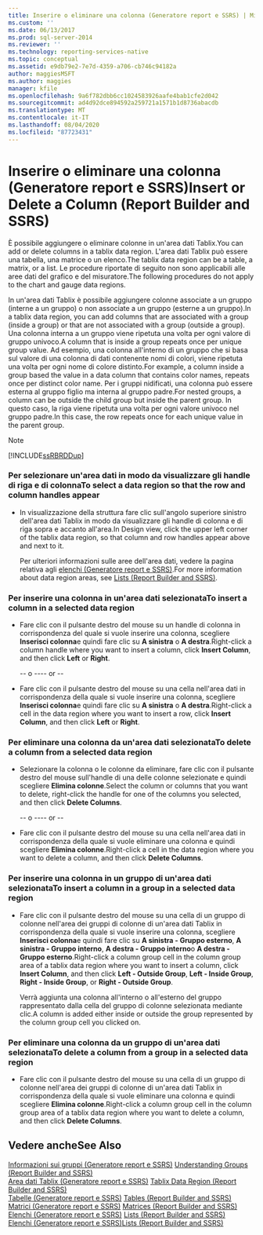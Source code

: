 ```yaml
---
title: Inserire o eliminare una colonna (Generatore report e SSRS) | Microsoft Docs
ms.custom: ''
ms.date: 06/13/2017
ms.prod: sql-server-2014
ms.reviewer: ''
ms.technology: reporting-services-native
ms.topic: conceptual
ms.assetid: e9db79e2-7e7d-4359-a706-cb746c94182a
author: maggiesMSFT
ms.author: maggies
manager: kfile
ms.openlocfilehash: 9a6f782dbb6cc1024583926aafe4bab1cfe2d042
ms.sourcegitcommit: ad4d92dce894592a259721a1571b1d8736abacdb
ms.translationtype: MT
ms.contentlocale: it-IT
ms.lasthandoff: 08/04/2020
ms.locfileid: "87723431"
---
```

# <a name="insert-or-delete-a-column-report-builder-and-ssrs"></a><span data-ttu-id="64d06-102">Inserire o eliminare una colonna (Generatore report e SSRS)</span><span class="sxs-lookup"><span data-stu-id="64d06-102">Insert or Delete a Column (Report Builder and SSRS)</span></span>
  <span data-ttu-id="64d06-103">È possibile aggiungere o eliminare colonne in un'area dati Tablix.</span><span class="sxs-lookup"><span data-stu-id="64d06-103">You can add or delete columns in a tablix data region.</span></span> <span data-ttu-id="64d06-104">L'area dati Tablix può essere una tabella, una matrice o un elenco.</span><span class="sxs-lookup"><span data-stu-id="64d06-104">The tablix data region can be a table, a matrix, or a list.</span></span> <span data-ttu-id="64d06-105">Le procedure riportate di seguito non sono applicabili alle aree dati del grafico e del misuratore.</span><span class="sxs-lookup"><span data-stu-id="64d06-105">The following procedures do not apply to the chart and gauge data regions.</span></span>  
  
 <span data-ttu-id="64d06-106">In un'area dati Tablix è possibile aggiungere colonne associate a un gruppo (interne a un gruppo) o non associate a un gruppo (esterne a un gruppo).</span><span class="sxs-lookup"><span data-stu-id="64d06-106">In a tablix data region, you can add columns that are associated with a group (inside a group) or that are not associated with a group (outside a group).</span></span> <span data-ttu-id="64d06-107">Una colonna interna a un gruppo viene ripetuta una volta per ogni valore di gruppo univoco.</span><span class="sxs-lookup"><span data-stu-id="64d06-107">A column that is inside a group repeats once per unique group value.</span></span> <span data-ttu-id="64d06-108">Ad esempio, una colonna all'interno di un gruppo che si basa sul valore di una colonna di dati contenente nomi di colori, viene ripetuta una volta per ogni nome di colore distinto.</span><span class="sxs-lookup"><span data-stu-id="64d06-108">For example, a column inside a group based the value in a data column that contains color names, repeats once per distinct color name.</span></span> <span data-ttu-id="64d06-109">Per i gruppi nidificati, una colonna può essere esterna al gruppo figlio ma interna al gruppo padre.</span><span class="sxs-lookup"><span data-stu-id="64d06-109">For nested groups, a column can be outside the child group but inside the parent group.</span></span> <span data-ttu-id="64d06-110">In questo caso, la riga viene ripetuta una volta per ogni valore univoco nel gruppo padre.</span><span class="sxs-lookup"><span data-stu-id="64d06-110">In this case, the row repeats once for each unique value in the parent group.</span></span>  
  
> [!NOTE]  
>  [!INCLUDE[ssRBRDDup](../../includes/ssrbrddup-md.md)]  
  
### <a name="to-select-a-data-region-so-that-the-row-and-column-handles-appear"></a><span data-ttu-id="64d06-111">Per selezionare un'area dati in modo da visualizzare gli handle di riga e di colonna</span><span class="sxs-lookup"><span data-stu-id="64d06-111">To select a data region so that the row and column handles appear</span></span>  
  
-   <span data-ttu-id="64d06-112">In visualizzazione della struttura fare clic sull'angolo superiore sinistro dell'area dati Tablix in modo da visualizzare gli handle di colonna e di riga sopra e accanto all'area.</span><span class="sxs-lookup"><span data-stu-id="64d06-112">In Design view, click the upper left corner of the tablix data region, so that column and row handles appear above and next to it.</span></span>  
  
     <span data-ttu-id="64d06-113">Per ulteriori informazioni sulle aree dell'area dati, vedere la pagina relativa agli [elenchi &#40;Generatore report e SSRS&#41;](tables-matrices-and-lists-report-builder-and-ssrs.md).</span><span class="sxs-lookup"><span data-stu-id="64d06-113">For more information about data region areas, see [Lists &#40;Report Builder and SSRS&#41;](tables-matrices-and-lists-report-builder-and-ssrs.md).</span></span>  
  
### <a name="to-insert-a-column-in-a-selected-data-region"></a><span data-ttu-id="64d06-114">Per inserire una colonna in un'area dati selezionata</span><span class="sxs-lookup"><span data-stu-id="64d06-114">To insert a column in a selected data region</span></span>  
  
-   <span data-ttu-id="64d06-115">Fare clic con il pulsante destro del mouse su un handle di colonna in corrispondenza del quale si vuole inserire una colonna, scegliere **Inserisci colonna**e quindi fare clic su **A sinistra** o **A destra**.</span><span class="sxs-lookup"><span data-stu-id="64d06-115">Right-click a column handle where you want to insert a column, click **Insert Column**, and then click **Left** or **Right**.</span></span>  
  
     <span data-ttu-id="64d06-116">-- o --</span><span class="sxs-lookup"><span data-stu-id="64d06-116">-- or --</span></span>  
  
-   <span data-ttu-id="64d06-117">Fare clic con il pulsante destro del mouse su una cella nell'area dati in corrispondenza della quale si vuole inserire una colonna, scegliere **Inserisci colonna**e quindi fare clic su **A sinistra** o **A destra**.</span><span class="sxs-lookup"><span data-stu-id="64d06-117">Right-click a cell in the data region where you want to insert a row, click **Insert Column**, and then click **Left** or **Right**.</span></span>  
  
### <a name="to-delete-a-column-from-a-selected-data-region"></a><span data-ttu-id="64d06-118">Per eliminare una colonna da un'area dati selezionata</span><span class="sxs-lookup"><span data-stu-id="64d06-118">To delete a column from a selected data region</span></span>  
  
-   <span data-ttu-id="64d06-119">Selezionare la colonna o le colonne da eliminare, fare clic con il pulsante destro del mouse sull'handle di una delle colonne selezionate e quindi scegliere **Elimina colonne**.</span><span class="sxs-lookup"><span data-stu-id="64d06-119">Select the column or columns that you want to delete, right-click the handle for one of the columns you selected, and then click **Delete Columns**.</span></span>  
  
     <span data-ttu-id="64d06-120">-- o --</span><span class="sxs-lookup"><span data-stu-id="64d06-120">-- or --</span></span>  
  
-   <span data-ttu-id="64d06-121">Fare clic con il pulsante destro del mouse su una cella nell'area dati in corrispondenza della quale si vuole eliminare una colonna e quindi scegliere **Elimina colonne**.</span><span class="sxs-lookup"><span data-stu-id="64d06-121">Right-click a cell in the data region where you want to delete a column, and then click **Delete Columns**.</span></span>  
  
### <a name="to-insert-a-column-in-a-group-in-a-selected-data-region"></a><span data-ttu-id="64d06-122">Per inserire una colonna in un gruppo di un'area dati selezionata</span><span class="sxs-lookup"><span data-stu-id="64d06-122">To insert a column in a group in a selected data region</span></span>  
  
-   <span data-ttu-id="64d06-123">Fare clic con il pulsante destro del mouse su una cella di un gruppo di colonne nell'area dei gruppi di colonne di un'area dati Tablix in corrispondenza della quale si vuole inserire una colonna, scegliere **Inserisci colonna**e quindi fare clic su **A sinistra - Gruppo esterno**, **A sinistra - Gruppo interno**, **A destra - Gruppo interno**o **A destra - Gruppo esterno**.</span><span class="sxs-lookup"><span data-stu-id="64d06-123">Right-click a column group cell in the column group area of a tablix data region where you want to insert a column, click **Insert Column**, and then click **Left - Outside Group**, **Left - Inside Group**, **Right - Inside Group**, or **Right - Outside Group**.</span></span>  
  
     <span data-ttu-id="64d06-124">Verrà aggiunta una colonna all'interno o all'esterno del gruppo rappresentato dalla cella del gruppo di colonne selezionata mediante clic.</span><span class="sxs-lookup"><span data-stu-id="64d06-124">A column is added either inside or outside the group represented by the column group cell you clicked on.</span></span>  
  
### <a name="to-delete-a-column-from-a-group-in-a-selected-data-region"></a><span data-ttu-id="64d06-125">Per eliminare una colonna da un gruppo di un'area dati selezionata</span><span class="sxs-lookup"><span data-stu-id="64d06-125">To delete a column from a group in a selected data region</span></span>  
  
-   <span data-ttu-id="64d06-126">Fare clic con il pulsante destro del mouse su una cella di un gruppo di colonne nell'area dei gruppi di colonne di un'area dati Tablix in corrispondenza della quale si vuole eliminare una colonna e quindi scegliere **Elimina colonne**.</span><span class="sxs-lookup"><span data-stu-id="64d06-126">Right-click a column group cell in the column group area of a tablix data region where you want to delete a column, and then click **Delete Columns**.</span></span>  
  
## <a name="see-also"></a><span data-ttu-id="64d06-127">Vedere anche</span><span class="sxs-lookup"><span data-stu-id="64d06-127">See Also</span></span>  
 <span data-ttu-id="64d06-128">[Informazioni sui gruppi &#40;Generatore report e SSRS&#41;](understanding-groups-report-builder-and-ssrs.md) </span><span class="sxs-lookup"><span data-stu-id="64d06-128">[Understanding Groups &#40;Report Builder and SSRS&#41;](understanding-groups-report-builder-and-ssrs.md) </span></span>  
 <span data-ttu-id="64d06-129">[Area dati Tablix &#40;Generatore report e SSRS&#41;](../tablix-data-region-report-builder-and-ssrs.md) </span><span class="sxs-lookup"><span data-stu-id="64d06-129">[Tablix Data Region &#40;Report Builder and SSRS&#41;](../tablix-data-region-report-builder-and-ssrs.md) </span></span>  
 <span data-ttu-id="64d06-130">[Tabelle &#40;Generatore report e SSRS&#41;](tables-report-builder-and-ssrs.md) </span><span class="sxs-lookup"><span data-stu-id="64d06-130">[Tables &#40;Report Builder  and SSRS&#41;](tables-report-builder-and-ssrs.md) </span></span>  
 <span data-ttu-id="64d06-131">[Matrici &#40;Generatore report e SSRS&#41;](create-a-matrix-report-builder-and-ssrs.md) </span><span class="sxs-lookup"><span data-stu-id="64d06-131">[Matrices &#40;Report Builder and SSRS&#41;](create-a-matrix-report-builder-and-ssrs.md) </span></span>  
 <span data-ttu-id="64d06-132">[Elenchi &#40;Generatore report e SSRS&#41;](create-invoices-and-forms-with-lists-report-builder-and-ssrs.md) </span><span class="sxs-lookup"><span data-stu-id="64d06-132">[Lists &#40;Report Builder and SSRS&#41;](create-invoices-and-forms-with-lists-report-builder-and-ssrs.md) </span></span>  
 [<span data-ttu-id="64d06-133">Elenchi &#40;Generatore report e SSRS&#41;</span><span class="sxs-lookup"><span data-stu-id="64d06-133">Lists &#40;Report Builder and SSRS&#41;</span></span>](tables-matrices-and-lists-report-builder-and-ssrs.md)  
  
  
